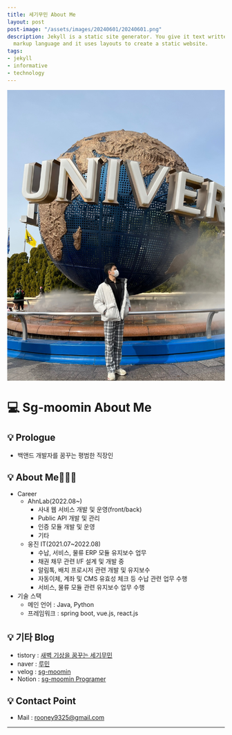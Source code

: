 ```yaml
---
title: 세기무민 About Me
layout: post
post-image: "/assets/images/20240601/20240601.png"
description: Jekyll is a static site generator. You give it text written in your favorite
  markup language and it uses layouts to create a static website.
tags:
- jekyll
- informative
- technology
---
```


![Github_Logo](/assets/images/20240601/20240601.png)  

# 💻 Sg-moomin About Me
## 💡 Prologue
  -  백앤드 개발자를 꿈꾸는 평범한 직장인
  
## 💡 About Me👨🏻‍💻
  - Career
    - AhnLab(2022.08~)
        - 사내 웹 서비스 개발 및 운영(front/back) 
        - Public API 개발 및 관리 
        - 인증 모듈 개발 및 운영
        - 기타
    - 웅진 IT(2021.07~2022.08)     
        - 수납, 서비스, 물류 ERP 모듈 유지보수 업무
        - 채권 채무 관련 I/F 설계 및 개발 중
        - 알림톡, 배치 프로시저 관련 개발 및 유지보수
        - 자동이체, 계좌 및 CMS 유효성 체크 등 수납  관련 업무 수행
        - 서비스, 물류 모듈 관련 유지보수 업무 수행
  - 기술 스택 
    - 메인 언어 : Java, Python
    - 프레임워크 : spring boot, vue.js, react.js  


## 💡 기타 Blog
  - tistory : [새벽 기상을 꿈꾸는 세기무민](https://sg-moomin.tistory.com/)
  - naver : [루민](https://blog.naver.com/rooney9325)
  - velog : [sg-moomin](https://velog.io/@sg-moomin)
  - Notion : [sg-moomin Programer](https://www.notion.so/Sg-moomin-Profile-4c683b1f7d5e44f0ba8040b050b90fed)

## 💡 Contact Point
- Mail : rooney9325@gmail.com

---
<script src="https://utteranc.es/client.js"
        repo="sg-moomin/sg-moomin.github.io"
        issue-term="pathname"
        theme="preferred-color-scheme"
        crossorigin="anonymous"
        async>
</script>